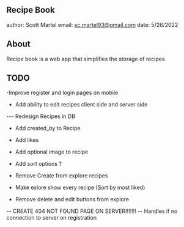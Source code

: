 ## Recipe Book

author: Scott Martel
email: sc.martel93@gmail.com
date: 5/26/2022

## About

Recipe book is a web app that simplifies the storage of recipes

## TODO

-Improve register and login pages on mobile

- Add ability to edit recipes client side and server side

--- Redesign Recipes in DB

- Add created_by to Recipe
- Add likes
- Add optional image to recipe
- Add sort options ?

- Remove Create from explore recipes
- Make exlore show every recipe (Sort by most liked)
- Remove delete and edit buttons from explore


-- CREATE 404 NOT FOUND PAGE ON SERVER!!!!!!!
-- Handles if no connection to server on registration
